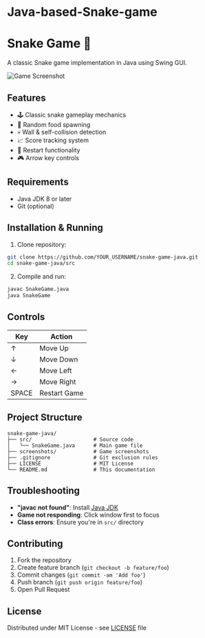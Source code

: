 # Java-based-Snake-game
# Snake Game 🐍

A classic Snake game implementation in Java using Swing GUI.

![Game Screenshot](screenshots/game-screenshot.png)

## Features
- 🕹️ Classic snake gameplay mechanics
- 🍎 Random food spawning
- 💀 Wall & self-collision detection
- 📈 Score tracking system
- 🔄 Restart functionality
- 🎮 Arrow key controls

## Requirements
- Java JDK 8 or later
- Git (optional)

## Installation & Running
1. Clone repository:
```bash
git clone https://github.com/YOUR_USERNAME/snake-game-java.git
cd snake-game-java/src
```

2. Compile and run:
```bash
javac SnakeGame.java
java SnakeGame
```

## Controls
| Key        | Action          |
|------------|-----------------|
| ↑          | Move Up         |
| ↓          | Move Down       |
| ←          | Move Left       |
| →          | Move Right      |
| SPACE      | Restart Game    |

## Project Structure
```
snake-game-java/
├── src/                    # Source code
│   └── SnakeGame.java      # Main game file
├── screenshots/            # Game screenshots
├── .gitignore              # Git exclusion rules
├── LICENSE                 # MIT License
└── README.md               # This documentation
```

## Troubleshooting
- **"javac not found"**: Install [Java JDK](https://www.oracle.com/java/technologies/downloads/)
- **Game not responding**: Click window first to focus
- **Class errors**: Ensure you're in `src/` directory

## Contributing
1. Fork the repository
2. Create feature branch (`git checkout -b feature/foo`)
3. Commit changes (`git commit -am 'Add foo'`)
4. Push branch (`git push origin feature/foo`)
5. Open Pull Request

## License
Distributed under MIT License - see [LICENSE](LICENSE) file
